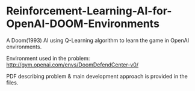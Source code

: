 # Reinforcement-Learning-AI-for-OpenAI-DOOM-Environments
A Doom(1993) AI using Q-Learning algorithm to learn the game in OpenAI environments.

Environment used in the problem:
http://gym.openai.com/envs/DoomDefendCenter-v0/

PDF describing problem & main development approach is provided in the files.
